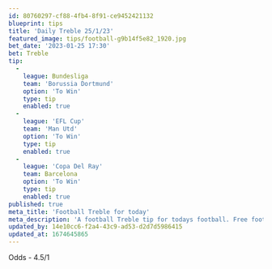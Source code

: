 ```yaml
---
id: 80760297-cf88-4fb4-8f91-ce9452421132
blueprint: tips
title: 'Daily Treble 25/1/23'
featured_image: tips/football-g9b14f5e82_1920.jpg
bet_date: '2023-01-25 17:30'
bet: Treble
tip:
  -
    league: Bundesliga
    team: 'Borussia Dortmund'
    option: 'To Win'
    type: tip
    enabled: true
  -
    league: 'EFL Cup'
    team: 'Man Utd'
    option: 'To Win'
    type: tip
    enabled: true
  -
    league: 'Copa Del Ray'
    team: Barcelona
    option: 'To Win'
    type: tip
    enabled: true
published: true
meta_title: 'Football Treble for today'
meta_description: 'A football Treble tip for todays football. Free football tips. Beating the bookies with our tips.'
updated_by: 14e10cc6-f2a4-43c9-ad53-d2d7d5986415
updated_at: 1674645865
---
```

Odds - 4.5/1